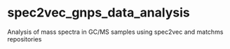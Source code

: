 # spec2vec_gnps_data_analysis

Analysis of mass spectra in GC/MS samples using spec2vec and matchms repositories